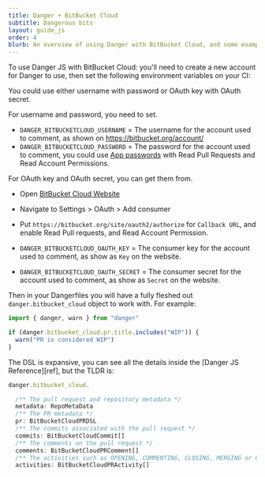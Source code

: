 ```yaml
---
title: Danger + BitBucket Cloud
subtitle: Dangerous bits
layout: guide_js
order: 4
blurb: An overview of using Danger with BitBucket Cloud, and some examples
---
```


To use Danger JS with BitBucket Cloud: you'll need to create a new account for Danger to use, then set the following
environment variables on your CI:

You could use either username with password or OAuth key with OAuth secret.

For username and password, you need to set.

- `DANGER_BITBUCKETCLOUD_USERNAME` = The username for the account used to comment, as shown on
  https://bitbucket.org/account/
- `DANGER_BITBUCKETCLOUD_PASSWORD` = The password for the account used to comment, you could use
  [App passwords](https://confluence.atlassian.com/bitbucket/app-passwords-828781300.html#Apppasswords-Aboutapppasswords)
  with Read Pull Requests and Read Account Permissions.

For OAuth key and OAuth secret, you can get them from.

- Open [BitBucket Cloud Website](https://bitbucket.org)
- Navigate to Settings > OAuth > Add consumer
- Put `https://bitbucket.org/site/oauth2/authorize` for `Callback URL`, and enable Read Pull requests, and Read Account
  Permission.

- `DANGER_BITBUCKETCLOUD_OAUTH_KEY` = The consumer key for the account used to comment, as show as `Key` on the website.
- `DANGER_BITBUCKETCLOUD_OAUTH_SECRET` = The consumer secret for the account used to comment, as show as `Secret` on the
  website.

Then in your Dangerfiles you will have a fully fleshed out `danger.bitbucket_cloud` object to work with. For example:

```ts
import { danger, warn } from "danger"

if (danger.bitbucket_cloud.pr.title.includes("WIP")) {
  warn("PR is considered WIP")
}
```

The DSL is expansive, you can see all the details inside the [Danger JS Reference][ref], but the TLDR is:

```ts
danger.bitbucket_cloud.

  /** The pull request and repository metadata */
  metadata: RepoMetaData
  /** The PR metadata */
  pr: BitBucketCloudPRDSL
  /** The commits associated with the pull request */
  commits: BitBucketCloudCommit[]
  /** The comments on the pull request */
  comments: BitBucketCloudPRComment[]
  /** The activities such as OPENING, COMMENTING, CLOSING, MERGING or UPDATING a pull request */
  activities: BitBucketCloudPRActivity[]
```
